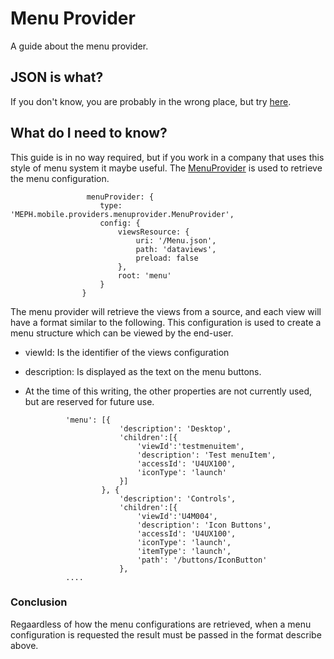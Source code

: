 ﻿# Menu Provider

A guide about the menu provider.



## JSON is what?

If you don't know, you are probably in the wrong place, but try [here](http://en.wikipedia.org/wiki/JSON).

 
## What do I need to know?

This guide is in no way required, but if you work in a company that uses this style of menu system it maybe useful. The [MenuProvider](#!/MEPH.mobile.providers.menuprovider.MenuProvider) is used to retrieve the menu configuration. 

					 menuProvider: {
						type: 'MEPH.mobile.providers.menuprovider.MenuProvider',
						config: {
							viewsResource: {
								uri: '/Menu.json',
								path: 'dataviews',
								preload: false
							},
							root: 'menu'
						}
					}


The menu provider will retrieve the views from a source, and each view will have a format similar to the following. This configuration is used to create a menu structure which can be viewed by the end-user. 


-  viewId: Is the identifier of the views configuration
-  description: Is displayed as the text on the menu buttons.
-  At the time of this writing, the other properties are not currently used, but are reserved for future use.


				'menu': [{
							'description': 'Desktop',
							'children':[{
								'viewId':'testmenuitem',
								'description': 'Test menuItem',
								'accessId': 'U4UX100',
								'iconType': 'launch'
							}]
						}, {
							'description': 'Controls',
							'children':[{
								'viewId':'U4M004',
								'description': 'Icon Buttons',
								'accessId': 'U4UX100',
								'iconType': 'launch',
								'itemType': 'launch',
								'path': '/buttons/IconButton'
							},
				....
### Conclusion

Regaardless of how the menu configurations are retrieved, when a menu configuration is requested the result must be passed in the format describe above.